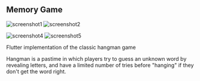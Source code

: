 ## **Memory Game**

![screenshot1](https://github.com/Bowineo/memory_game_flutter/assets/46724595/56e67aa7-a828-4cfc-8efa-240086a1896c)
![screenshot2](https://github.com/Bowineo/memory_game_flutter/assets/46724595/62b14596-1c5e-4ae9-8a00-074241338b19)

![screenshot4](https://github.com/Bowineo/memory_game_flutter/assets/46724595/9ce8b362-addf-4ede-87ef-f875e6ad4661)
![screenshot5](https://github.com/Bowineo/memory_game_flutter/assets/46724595/13de1287-cc82-465d-b17f-ba350cc00dba)

Flutter implementation of the classic hangman game

Hangman is a pastime in which players try to guess an unknown word by revealing letters, and have a limited number of tries before "hanging" if they don't get the word right.
